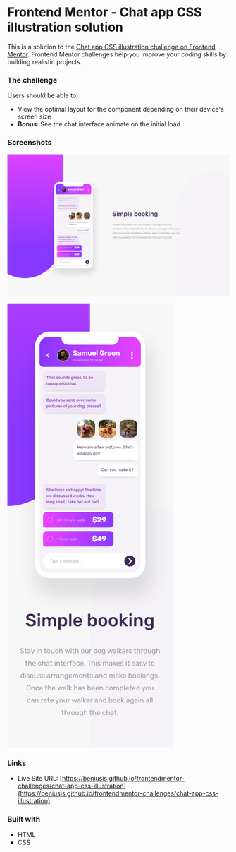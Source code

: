 # Frontend Mentor - Chat app CSS illustration solution

This is a solution to the [Chat app CSS illustration challenge on Frontend Mentor](https://www.frontendmentor.io/challenges/chat-app-css-illustration-O5auMkFqY). Frontend Mentor challenges help you improve your coding skills by building realistic projects.

### The challenge

Users should be able to:

- View the optimal layout for the component depending on their device's screen size
- **Bonus**: See the chat interface animate on the initial load

### Screenshots

![Finished Desktop View](./assets/images/finished-desktop-view.png)

![Finished Mobile View](./assets/images/finished-mobile-view.png)

### Links

- Live Site URL: [https://beniusis.github.io/frontendmentor-challenges/chat-app-css-illustration](https://beniusis.github.io/frontendmentor-challenges/chat-app-css-illustration)

### Built with

- HTML
- CSS
